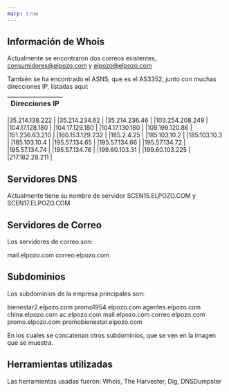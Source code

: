 ```yaml
---
marp: true
---
```


## Información de Whois

Actualmente se encontraron dos correos existentes, consumidores@elpozo.com y elpozo@elpozo.com

También se ha encontrado el ASNS, que es el AS3352, junto con muchas direcciones IP, listadas aquí:

|Direcciones IP    |
|------------------|

|35.214.138.222    |
|35.214.234.62     |
|35.214.236.46     |
|103.254.208.249   |
|104.17.128.180    |
|104.17.129.180    |
|104.17.130.180    |
|109.199.120.86    |
|151.236.63.210    |
|160.153.129.232   |
|185.2.4.25        |
|185.103.10.2      |
|185.103.10.3      |
|185.103.10.4      |
|195.57.134.65     |
|195.57.134.66     |
|195.57.134.72     |
|195.57.134.74     |
|195.57.134.76     |
|199.60.103.31     |
|199.60.103.225    |
|217.182.28.211    |

## Servidores DNS

Actualmente tiene su nombre de servidor SCEN15.ELPOZO.COM y SCEN17.ELPOZO.COM

## Servidores de Correo

Los servidores de correo son:

mail.elpozo.com
correo.elpozo.com

## Subdominios

Los subdominios de la empresa principales son:

bienestar2.elpozo.com
promo1954.elpozo.com
agentes.elpozo.com
china.elpozo.com
ac.elpozo.com
mail.elpozo.com
correo.elpozo.com
promo.elpozo.com
promobienestar.elpozo.com

En los cuales se concatenan otros subdominios, que se ven en la imagen que se muestra.

## Herramientas utilizadas

Las herramientas usadas fueron: Whois, The Harvester, Dig, DNSDumpster
